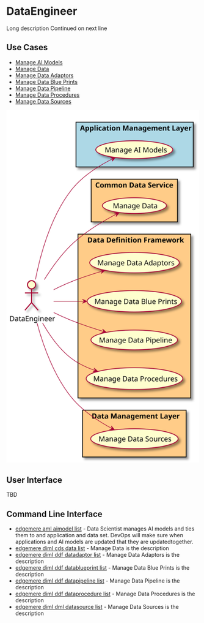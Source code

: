 # DataEngineer

Long description Continued on next line



## Use Cases

* [Manage AI Models](../../edgemere/aml/usecases/ManageAIModels)
* [Manage Data](../../edgemere/diml/cds/usecases/ManageData)
* [Manage Data Adaptors](../../edgemere/diml/ddf/usecases/ManageDataAdaptors)
* [Manage Data Blue Prints](../../edgemere/diml/ddf/usecases/ManageDataBluePrints)
* [Manage Data Pipeline](../../edgemere/diml/ddf/usecases/ManageDataPipeline)
* [Manage Data Procedures](../../edgemere/diml/ddf/usecases/ManageDataProcedures)
* [Manage Data Sources](../../edgemere/diml/dml/usecases/ManageDataSources)

  
![Use Case Diagram](./UseCase.svg)

## User Interface
TBD

## Command Line Interface
* [ edgemere aml aimodel list](./action/aimodel/list) - Data Scientist manages AI models and ties them to and application and data set. DevOps will make sure when applications and AI models are updated that they are updatedtogether.
* [ edgemere diml cds data list](./action/data/list) - Manage Data is the description
* [ edgemere diml ddf datadaptor list](./action/datadaptor/list) - Manage Data Adaptors is the description
* [ edgemere diml ddf datablueprint list](./action/datablueprint/list) - Manage Data Blue Prints is the description
* [ edgemere diml ddf datapipeline list](./action/datapipeline/list) - Manage Data Pipeline is the description
* [ edgemere diml ddf dataprocedure list](./action/dataprocedure/list) - Manage Data Procedures is the description
* [ edgemere diml dml datasource list](./action/datasource/list) - Manage Data Sources is the description

